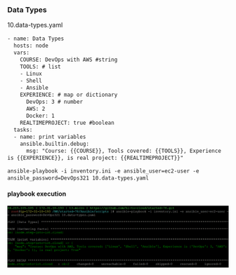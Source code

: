### Data Types

10.data-types.yaml
```
- name: Data Types
  hosts: node
  vars:
    COURSE: DevOps with AWS #string
    TOOLS: # list
    - Linux
    - Shell
    - Ansible
    EXPERIENCE: # map or dictionary
      DevOps: 3 # number
      AWS: 2
      Docker: 1
    REALTIMEPROJECT: true #boolean
  tasks:
  - name: print variables
    ansible.builtin.debug:
      msg: "Course: {{COURSE}}, Tools covered: {{TOOLS}}, Experience is {{EXPERIENCE}}, is real project: {{REALTIMEPROJECT}}"
```
```
ansible-playbook -i inventory.ini -e ansible_user=ec2-user -e ansible_password=DevOps321 10.data-types.yaml
```
#### playbook execution
![ping-playbook](../img/data-types-playbook.png)